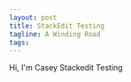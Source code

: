 ```yaml
---
layout: post
title: StackEdit Testing
tagline: A Winding Road
tags:
---
```


Hi, I'm Casey
Stackedit Testing
<!--stackedit_data:
eyJoaXN0b3J5IjpbMjk5ODkyNzgxLDczMDk5ODExNl19
-->